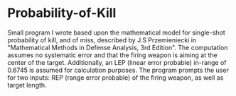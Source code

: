 # Probability-of-Kill
Small program I wrote based upon the mathematical model for single-shot probability of kill, and of miss, described by
J.S Przemieniecki in "Mathematical Methods in Defense Analysis, 3rd Edition". The computation assumes no systematic error
and that the firing weapon is aiming at the center of the target. Additionally, an LEP (linear error probable) in-range of 0.6745
is assumed for calculation purposes. The program prompts the user for two inputs: REP (range error probable) of the firing weapon, as well as target length.
